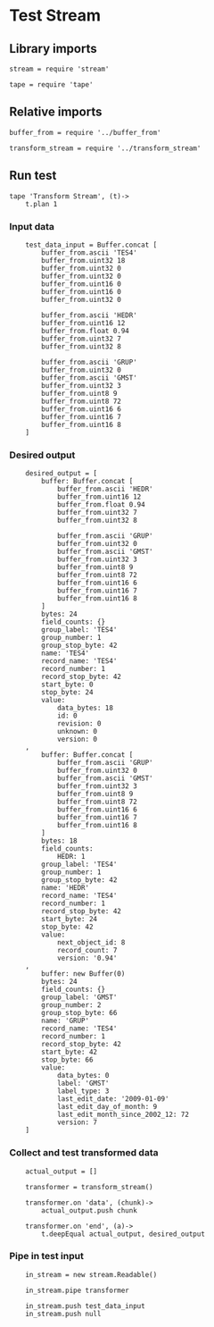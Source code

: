 # Test Stream

## Library imports

	stream = require 'stream'

	tape = require 'tape'


## Relative imports

	buffer_from = require '../buffer_from'

	transform_stream = require '../transform_stream'


## Run test

	tape 'Transform Stream', (t)->
		t.plan 1


### Input data

		test_data_input = Buffer.concat [
			buffer_from.ascii 'TES4'
			buffer_from.uint32 18
			buffer_from.uint32 0
			buffer_from.uint32 0
			buffer_from.uint16 0
			buffer_from.uint16 0
			buffer_from.uint32 0

			buffer_from.ascii 'HEDR'
			buffer_from.uint16 12
			buffer_from.float 0.94
			buffer_from.uint32 7
			buffer_from.uint32 8

			buffer_from.ascii 'GRUP'
			buffer_from.uint32 0
			buffer_from.ascii 'GMST'
			buffer_from.uint32 3
			buffer_from.uint8 9
			buffer_from.uint8 72
			buffer_from.uint16 6
			buffer_from.uint16 7
			buffer_from.uint16 8
		]


### Desired output

		desired_output = [
			buffer: Buffer.concat [
				buffer_from.ascii 'HEDR'
				buffer_from.uint16 12
				buffer_from.float 0.94
				buffer_from.uint32 7
				buffer_from.uint32 8

				buffer_from.ascii 'GRUP'
				buffer_from.uint32 0
				buffer_from.ascii 'GMST'
				buffer_from.uint32 3
				buffer_from.uint8 9
				buffer_from.uint8 72
				buffer_from.uint16 6
				buffer_from.uint16 7
				buffer_from.uint16 8
			]
			bytes: 24
			field_counts: {}
			group_label: 'TES4'
			group_number: 1
			group_stop_byte: 42
			name: 'TES4'
			record_name: 'TES4'
			record_number: 1
			record_stop_byte: 42
			start_byte: 0
			stop_byte: 24
			value:
				data_bytes: 18
				id: 0
				revision: 0
				unknown: 0
				version: 0
		,
			buffer: Buffer.concat [
				buffer_from.ascii 'GRUP'
				buffer_from.uint32 0
				buffer_from.ascii 'GMST'
				buffer_from.uint32 3
				buffer_from.uint8 9
				buffer_from.uint8 72
				buffer_from.uint16 6
				buffer_from.uint16 7
				buffer_from.uint16 8
			]
			bytes: 18
			field_counts:
				HEDR: 1
			group_label: 'TES4'
			group_number: 1
			group_stop_byte: 42
			name: 'HEDR'
			record_name: 'TES4'
			record_number: 1
			record_stop_byte: 42
			start_byte: 24
			stop_byte: 42
			value:
				next_object_id: 8
				record_count: 7
				version: '0.94'
		,
			buffer: new Buffer(0)
			bytes: 24
			field_counts: {}
			group_label: 'GMST'
			group_number: 2
			group_stop_byte: 66
			name: 'GRUP'
			record_name: 'TES4'
			record_number: 1
			record_stop_byte: 42
			start_byte: 42
			stop_byte: 66
			value:
				data_bytes: 0
				label: 'GMST'
				label_type: 3
				last_edit_date: '2009-01-09'
				last_edit_day_of_month: 9
				last_edit_month_since_2002_12: 72
				version: 7
		]


### Collect and test transformed data

		actual_output = []

		transformer = transform_stream()

		transformer.on 'data', (chunk)->
			actual_output.push chunk

		transformer.on 'end', (a)->
			t.deepEqual actual_output, desired_output


### Pipe in test input

		in_stream = new stream.Readable()

		in_stream.pipe transformer

		in_stream.push test_data_input
		in_stream.push null

